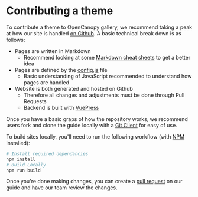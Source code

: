 # Contributing a theme

To contribute a theme to OpenCanopy gallery, we recommend taking a peak at how our site is handled [on Github](https://github.com/dortania/OpenCanopy-Gallery). A basic technical break down is as follows:

* Pages are written in Markdown
  * Recommend looking at some [Markdown cheat sheets](https://guides.github.com/pdfs/markdown-cheatsheet-online.pdf) to get a better idea
* Pages are defined by the [config.js](https://github.com/dortania/OpenCanopy-Gallery/blob/main/.vuepress/config.js) file
  * Basic understanding of JavaScript recommended to understand how pages are handled
* Website is both generated and hosted on Github
  * Therefore all changes and adjustments must be done through Pull Requests
  * Backend is built with [VuePress](https://vuepress.vuejs.org)

Once you have a basic graps of how the repository works, we recommend users fork and clone the guide locally with a [Git Client](https://desktop.github.com) for easy of use.

To build sites locally, you'll need to run the following workflow (with [NPM](https://www.npmjs.com) installed):
```sh
# Install required dependancies
npm install
# Build Locally
npm run build
```

Once you're done making changes, you can create a [pull request](https://docs.github.com/en/github/collaborating-with-issues-and-pull-requests/proposing-changes-to-your-work-with-pull-requests/creating-a-pull-request-from-a-fork) on our guide and have our team review the changes.